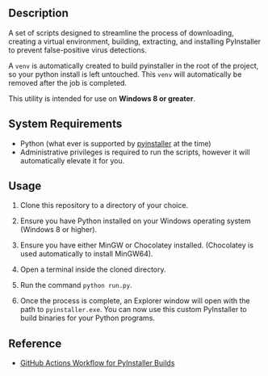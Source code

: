 ## Description

A set of scripts designed to streamline the process of downloading, creating a virtual environment, building, extracting, and installing PyInstaller to prevent false-positive virus detections.

A `venv` is automatically created to build pyinstaller in the root of the project, so your python install is left untouched. This `venv` will automatically be removed after the job is completed.

This utility is intended for use on **Windows 8 or greater**.

## System Requirements

- Python (what ever is supported by [pyinstaller](https://github.com/pyinstaller/pyinstaller) at the time)
- Administrative privileges is required to run the scripts, however it will automatically elevate it for you.

## Usage

1. Clone this repository to a directory of your choice.

2. Ensure you have Python installed on your Windows operating system (Windows 8 or higher).

3. Ensure you have either MinGW or Chocolatey installed. (Chocolatey is used automatically to install MinGW64).

4. Open a terminal inside the cloned directory.

5. Run the command `python run.py`.

6. Once the process is complete, an Explorer window will open with the path to `pyinstaller.exe`. You can now use this custom PyInstaller to build binaries for your Python programs.

## Reference

- [GitHub Actions Workflow for PyInstaller Builds](https://github.com/yt-dlp/Pyinstaller-Builds/blob/master/.github/workflows/build.yml)
